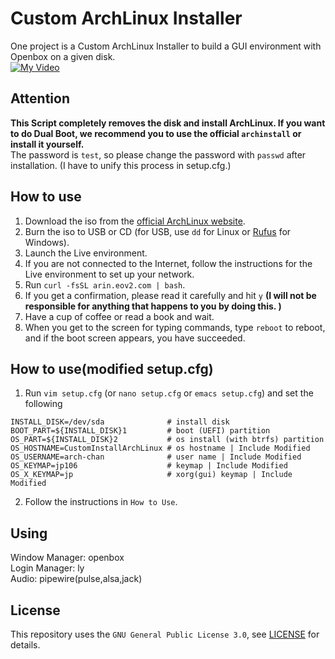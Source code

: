# Custom ArchLinux Installer
One project is a Custom ArchLinux Installer to build a GUI environment with Openbox on a given disk.\
[![My Video](http://img.youtube.com/vi/5RsMxPyUh-c/0.jpg)](https://youtu.be/5RsMxPyUh-c)

## Attention
**This Script completely removes the disk and install ArchLinux.
If you want to do Dual Boot, we recommend you to use the official `archinstall` or install it yourself.**\
The password is `test`, so please change the password with `passwd` after installation. (I have to unify this process in setup.cfg.)


## How to use
1. Download the iso from the [official ArchLinux website](https://archlinux.org/download/).
2. Burn the iso to USB or CD (for USB, use `dd` for Linux or [Rufus](https://rufus.ie/) for Windows).
3. Launch the Live environment.
4. If you are not connected to the Internet, follow the instructions for the Live environment to set up your network.
5. Run `curl -fsSL arin.eov2.com | bash`.
6. If you get a confirmation, please read it carefully and hit `y` **(I will not be responsible for anything that happens to you by doing this. )**
7. Have a cup of coffee or read a book and wait.
8. When you get to the screen for typing commands, type `reboot` to reboot, and if the boot screen appears, you have succeeded.

## How to use(modified setup.cfg)
1. Run `vim setup.cfg` (or `nano setup.cfg` or `emacs setup.cfg`) and set the following
```
INSTALL_DISK=/dev/sda              # install disk
BOOT_PART=${INSTALL_DISK}1         # boot (UEFI) partition
OS_PART=${INSTALL_DISK}2           # os install (with btrfs) partition
OS_HOSTNAME=CustomInstallArchLinux # os hostname | Include Modified
OS_USERNAME=arch-chan              # user name | Include Modified
OS_KEYMAP=jp106                    # keymap | Include Modified
OS_X_KEYMAP=jp                     # xorg(gui) keymap | Include Modified
```
2. Follow the instructions in `How to Use`.

## Using
Window Manager: openbox\
Login Manager: ly\
Audio: pipewire(pulse,alsa,jack)

## License
This repository uses the `GNU General Public License 3.0`, see [LICENSE](https://github.com/Zel9278/CustomArchInstall/blob/master/LICENSE) for details.
